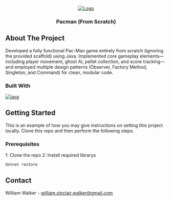 

<br />
<div align="center">
  <a href="https://drive.google.com/uc?export=view&id=1wnRedS8-LRHrJd3D7d8kyWahMh9xhsFU">
    <img src="" alt="Logo">
  </a>
  <h3 align="center">Pacman (From Scratch)</h3>
</div>

## About The Project
Developed a fully functional Pac-Man game entirely from scratch (ignoring the provided scaffold) using Java. Implemented core gameplay elements—including player movement, ghost AI, pellet collection, and score tracking—and employed multiple design patterns (Observer, Factory Method, Singleton, and Command) for clean, modular code. 

### Built With

<a href="">
  <img src="https://img.shields.io/badge/java-%23ED8B00.svg?style=for-the-badge&logo=openjdk&logoColor=white" alt="java">
</a>

## Getting Started
This is an example of how you may give instructions on setting this project locally. Clone this repo and then perform the following steps. 

### Prerequisites
1: Clone the repo
2: Install required librarys
  ```sh
  dotnet restore
  ```

## Contact
William Walker - william.sinclair.walker@gmail.com
